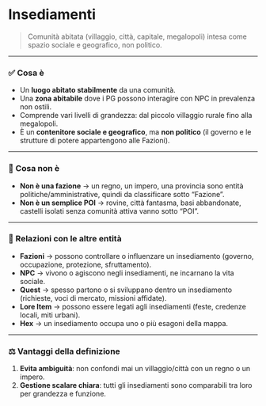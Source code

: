 # Insediamenti

> Comunità abitata (villaggio, città, capitale, megalopoli) intesa come spazio sociale e geografico, non politico.

---

### ✅ Cosa è

- Un **luogo abitato stabilmente** da una comunità.
- Una **zona abitabile** dove i PG possono interagire con NPC in prevalenza non ostili.
- Comprende vari livelli di grandezza: dal piccolo villaggio rurale fino alla megalopoli.
- È un **contenitore sociale e geografico**, ma **non politico** (il governo e le strutture di potere appartengono alle Fazioni).

---

### 🚫 Cosa non è

- **Non è una fazione** → un regno, un impero, una provincia sono entità politiche/amministrative, quindi da classificare sotto “Fazione”.
- **Non è un semplice POI** → rovine, città fantasma, basi abbandonate, castelli isolati senza comunità attiva vanno sotto “POI”.

---

### 🔗 Relazioni con le altre entità

- **Fazioni** → possono controllare o influenzare un insediamento (governo, occupazione, protezione, sfruttamento).
- **NPC** → vivono o agiscono negli insediamenti, ne incarnano la vita sociale.
- **Quest** → spesso partono o si sviluppano dentro un insediamento (richieste, voci di mercato, missioni affidate).
- **Lore Item** → possono essere legati agli insediamenti (feste, credenze locali, miti urbani).
- **Hex** → un insediamento occupa uno o più esagoni della mappa.

---

### ⚖️ Vantaggi della definizione

1. **Evita ambiguità**: non confondi mai un villaggio/città con un regno o un impero.
2. **Gestione scalare chiara**: tutti gli insediamenti sono comparabili tra loro per grandezza e funzione.